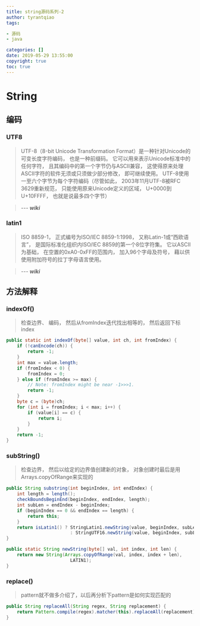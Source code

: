 ```yaml
---
title: string源码系列-2
author: tyrantqiao
tags:

- 源码
- java

categories: []
date: 2019-05-29 13:55:00
copyright: true
toc: true
---
```


# String

## 编码

### UTF8

> UTF-8（8-bit Unicode Transformation Format）是一种针对Unicode的可变长度字符编码， 也是一种前缀码。 它可以用来表示Unicode标准中的任何字符， 且其编码中的第一个字节仍与ASCII兼容， 这使得原来处理ASCII字符的软件无须或只须做少部分修改， 即可继续使用。 
> UTF-8使用一至六个字节为每个字符编码（尽管如此， 2003年11月UTF-8被RFC 3629重新规范， 只能使用原来Unicode定义的区域， U+0000到U+10FFFF， 也就是说最多四个字节）

>

> --- ***wiki***

### latin1

> ISO 8859-1， 正式编号为ISO/IEC 8859-1:1998， 又称Latin-1或“西欧语言”， 是国际标准化组织内ISO/IEC 8859的第一个8位字符集。 它以ASCII为基础， 在空置的0xA0-0xFF的范围内， 加入96个字母及符号， 藉以供使用附加符号的拉丁字母语言使用。 

>

> --- ***wiki***

## 方法解释

### indexOf()

> 检查边界、 编码， 然后从fromIndex迭代找出相等的， 然后返回下标index

```java
public static int indexOf(byte[] value, int ch, int fromIndex) {
    if (!canEncode(ch)) {
        return -1;
    }
    int max = value.length;
    if (fromIndex < 0) {
        fromIndex = 0;
    } else if (fromIndex >= max) {
        // Note: fromIndex might be near -1>>>1.
        return -1;
    }
    byte c = (byte)ch;
    for (int i = fromIndex; i < max; i++) {
        if (value[i] == c) {
            return i;
        }
    }
    return -1;
}
```

### subString()

> 检查边界， 然后以给定的边界值创建新的对象， 对象创建时最后是用Arrays.copyOfRange来实现的

```java
public String substring(int beginIndex, int endIndex) {
    int length = length();
    checkBoundsBeginEnd(beginIndex, endIndex, length);
    int subLen = endIndex - beginIndex;
    if (beginIndex == 0 && endIndex == length) {
        return this;
    }
    return isLatin1() ? StringLatin1.newString(value, beginIndex, subLen)
                        : StringUTF16.newString(value, beginIndex, subLen);
}

public static String newString(byte[] val, int index, int len) {
    return new String(Arrays.copyOfRange(val, index, index + len),
                        LATIN1);
}
```

### replace()

> pattern就不做多介绍了，以后再分析下pattern是如何实现匹配的

```java
public String replaceAll(String regex, String replacement) {
    return Pattern.compile(regex).matcher(this).replaceAll(replacement);
}
```